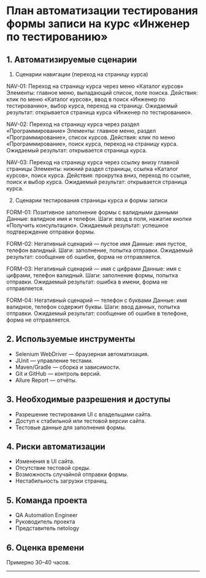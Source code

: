 # План автоматизации тестирования формы записи на курс «Инженер по тестированию»

## 1. Автоматизируемые сценарии
1. Сценарии навигации (переход на страницу курса)

NAV-01: Переход на страницу курса через меню «Каталог курсов»
Элементы: главное меню, выпадающий список, поле поиска.
Действия: клик по меню «Каталог курсов﻿», ввод в поиск «Инженер по тестированию», выбор курса, переход на страницу.
Ожидаемый результат: открывается страница курса «Инженер по тестированию».

NAV-02: Переход на страницу курса через раздел «Программирование»
Элементы: главное меню, раздел «Программирование﻿», список курсов.
Действия: клик по меню «Программирование», поиск курса, переход на страницу курса.
Ожидаемый результат: открывается страница курса.

NAV-03: Переход на страницу курса через ссылку внизу главной страницы
Элементы: нижний раздел страницы, ссылка «Каталог курсов﻿», поиск курса.
Действия: прокрутка вниз, переход по ссылке, поиск и выбор курса.
Ожидаемый результат: открывается страница курса.

2. Сценарии тестирования страницы курса и формы записи

FORM-01: Позитивное заполнение формы с валидными данными
Данные: валидное имя и телефон.
Шаги: ввод в поля, нажатие кнопки «Получить консультацию﻿».
Ожидаемый результат: успешное подтверждение отправки формы.

FORM-02: Негативный сценарий — пустое имя
Данные: имя пустое, телефон валидный.
Шаги: заполнение, попытка отправки.
Ожидаемый результат: сообщение об ошибке, форма не отправляется.

FORM-03: Негативный сценарий — имя с цифрами
Данные: имя с цифрами, телефон валидный.
Шаги: заполнение формы, попытка отправки.
Ожидаемый результат: ошибка в имени, форма не отправляется.

FORM-04: Негативный сценарий — телефон с буквами
Данные: имя валидное, телефон содержит буквы.
Шаги: ввод данных, попытка отправки.
Ожидаемый результат: сообщение об ошибке в телефоне, форма не отправляется.

## 2. Используемые инструменты
- Selenium WebDriver — браузерная автоматизация.
- JUnit — управление тестами.
- Maven/Gradle — сборка и зависимости.
- Git и GitHub — контроль версий.
- Allure Report — отчёты.

## 3. Необходимые разрешения и доступы
- Разрешение тестирования UI с владельцами сайта.
- Доступ к стабильной или тестовой версии сайта.
- Тестовые данные для заполнения формы.

## 4. Риски автоматизации
- Изменения в UI сайта.
- Отсутствие тестовой среды.
- Возможность случайной отправки формы.
- Нестабильность загрузки страниц.

## 5. Команда проекта
- QA Automation Engineer
- Руководитель проекта
- Представитель netology

## 6. Оценка времени
Примерно 30–40 часов.

---

